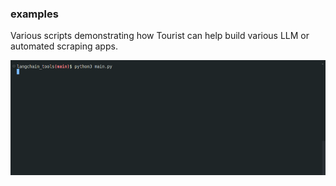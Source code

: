 ### examples

Various scripts demonstrating how Tourist can help build various LLM or automated scraping apps.

![Tourist as a LangChain Tool](../docs/langchain-tools-20240804.gif)